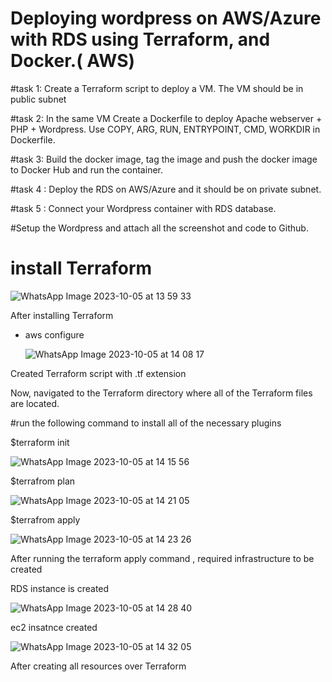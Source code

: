 # Deploying wordpress on AWS/Azure with RDS using Terraform, and Docker.( AWS)

#task 1: Create a Terraform script to deploy a VM. The VM should be in public subnet

#task 2: In the same VM Create a Dockerfile to deploy Apache webserver + PHP + Wordpress. Use COPY, ARG, RUN, ENTRYPOINT, CMD, WORKDIR in Dockerfile.

#task 3: Build the docker image, tag the image and push the docker image to Docker Hub and run the container.

#task 4 : Deploy the RDS on AWS/Azure and it should be on private subnet.

#task 5 : Connect your Wordpress container with RDS database.

#Setup the Wordpress and attach all the screenshot and code to Github. 

# install Terraform
![WhatsApp Image 2023-10-05 at 13 59 33](https://github.com/manikantaraju427/Discover-Dollar/assets/125948783/94ecb0cd-e77b-4cb7-ab7c-83d3ee70a48a)

After installing Terraform

* aws configure

  ![WhatsApp Image 2023-10-05 at 14 08 17](https://github.com/manikantaraju427/Discover-Dollar/assets/125948783/ea8a9f5d-05a9-4a3e-9edb-d6a4bc863b7c)
  
Created  Terraform script with .tf extension

Now, navigated to the Terraform directory where all of the Terraform files are located. 

#run the following command to install all of the necessary plugins

$terraform init

![WhatsApp Image 2023-10-05 at 14 15 56](https://github.com/manikantaraju427/Discover-Dollar/assets/125948783/80cb8805-510a-48b9-9cb6-a0c35dd57453)

$terrafrom plan

![WhatsApp Image 2023-10-05 at 14 21 05](https://github.com/manikantaraju427/Discover-Dollar/assets/125948783/fb724504-843c-4a22-bad4-74269d3a7a39)

$terrafrom apply

![WhatsApp Image 2023-10-05 at 14 23 26](https://github.com/manikantaraju427/Discover-Dollar/assets/125948783/956af609-f062-4e98-917b-8f5a91720582)

After running the terraform apply command , required infrastructure to be created

RDS instance is created

![WhatsApp Image 2023-10-05 at 14 28 40](https://github.com/manikantaraju427/Discover-Dollar/assets/125948783/68b7961e-c106-4452-8c2d-3f7669af00cd)

ec2 insatnce created

![WhatsApp Image 2023-10-05 at 14 32 05](https://github.com/manikantaraju427/Discover-Dollar/assets/125948783/ceed1f27-6b63-4585-824e-755ff06a39f9)

 After creating all resources over Terraform







